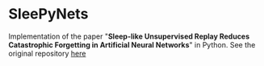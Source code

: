 # SleePyNets
Implementation of the paper "**Sleep-like Unsupervised Replay Reduces Catastrophic Forgetting in Artificial Neural Networks**" in Python. See the original repository  [here](https://github.com/tmtadros/SleepReplayConsolidation)
